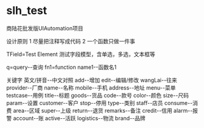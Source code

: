 # slh_test
商陆花批发版UIAutomation项目

设计原则
1 尽量把注释写成代码
2 一个函数只做一件事

TField=Test Element 测试字段模型，含单选，多选，文本框等

q=query--查询
fn1=function name1--函数名1

关键字 英文/拼音--中文对照
add--增加 edit--编辑/修改
wangLai--往来
provider--厂商  name--名称  mobile--手机  address--地址
menu--菜单  testcase--用例  title--标题
goods--货品
code--款号  color--颜色  size--尺码
param--设置
customer--客户  stop--停用  type--类别 staff--店员
consume--消费
area--区域 super--上级 return--退货 remarks--备注
credit--信用 alarm--报警 account--账
active--活跃
logistics--物流
brand--品牌